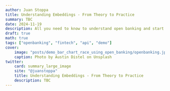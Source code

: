 ```yaml
---
author: Juan Stoppa
title: Understanding Embeddings - From Theory to Practice
summary: TBC
date: 2024-11-19
description: All you need to know to understand open banking and start using it.
draft: true
math: true
tags: ["openbanking", "fintech", "api", "demo"]
cover:
    image: "posts/demo_bar_chart_race_using_open_banking/openbanking.jpg"
    caption: Photo by Austin Distel on Unsplash
twitter:
    card: summary_large_image
    site: "@juanstoppa"
    title: Understanding Embeddings - From Theory to Practice
    description: TBC
---
```




